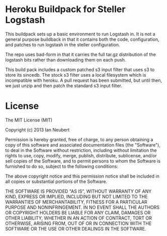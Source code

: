 # Heroku Buildpack for Steller Logstash

This buildpack sets up a basic environment to run Logstash in. It is not a general purpose
buildback in that it contains both the code, configuration, and patches to run logstash in
the steller configuration.

The repo uses bad-form in that it carries the full tar.gz distribution of the logstash bits
rather than downloading them on each push.

This build pack includes a custom patched s3 input filter that uses s3 to store its sincedb. The
stock s3 filter uses a local filesystem which is incompatible with heroku. A pull request has been
submitted, but until then, we just unzip and then patch the standard s3 input filter.

# License

The MIT License (MIT)

Copyright (c) 2013 Ian Neubert

Permission is hereby granted, free of charge, to any person obtaining a copy
of this software and associated documentation files (the "Software"), to deal
in the Software without restriction, including without limitation the rights
to use, copy, modify, merge, publish, distribute, sublicense, and/or sell
copies of the Software, and to permit persons to whom the Software is
furnished to do so, subject to the following conditions:

The above copyright notice and this permission notice shall be included in
all copies or substantial portions of the Software.

THE SOFTWARE IS PROVIDED "AS IS", WITHOUT WARRANTY OF ANY KIND, EXPRESS OR
IMPLIED, INCLUDING BUT NOT LIMITED TO THE WARRANTIES OF MERCHANTABILITY,
FITNESS FOR A PARTICULAR PURPOSE AND NONINFRINGEMENT. IN NO EVENT SHALL THE
AUTHORS OR COPYRIGHT HOLDERS BE LIABLE FOR ANY CLAIM, DAMAGES OR OTHER
LIABILITY, WHETHER IN AN ACTION OF CONTRACT, TORT OR OTHERWISE, ARISING FROM,
OUT OF OR IN CONNECTION WITH THE SOFTWARE OR THE USE OR OTHER DEALINGS IN
THE SOFTWARE.
